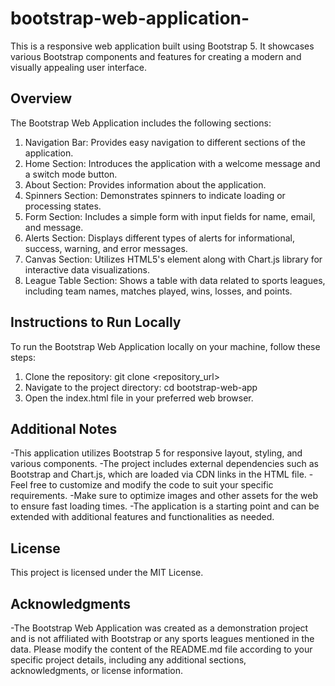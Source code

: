 # bootstrap-web-application-
This is a responsive web application built using Bootstrap 5. It showcases various Bootstrap components and features for creating a modern and visually appealing user interface.
## Overview
The Bootstrap Web Application includes the following sections:
1. Navigation Bar: Provides easy navigation to different sections of the application.
2. Home Section: Introduces the application with a welcome message and a switch mode button.
3. About Section: Provides information about the application.
4. Spinners Section: Demonstrates spinners to indicate loading or processing states.
5. Form Section: Includes a simple form with input fields for name, email, and message.
6. Alerts Section: Displays different types of alerts for informational, success, warning, and error messages.
7. Canvas Section: Utilizes HTML5's <canvas> element along with Chart.js library for interactive data visualizations.
8. League Table Section: Shows a table with data related to sports leagues, including team names, matches played, wins, losses, and points.
  
## Instructions to Run Locally
To run the Bootstrap Web Application locally on your machine, follow these steps:
1. Clone the repository: git clone <repository_url>
2. Navigate to the project directory: cd bootstrap-web-app
3. Open the index.html file in your preferred web browser.
  
## Additional Notes
-This application utilizes Bootstrap 5 for responsive layout, styling, and various components.
-The project includes external dependencies such as Bootstrap and Chart.js, which are loaded via CDN links in the HTML file.
-Feel free to customize and modify the code to suit your specific requirements.
-Make sure to optimize images and other assets for the web to ensure fast loading times.
-The application is a starting point and can be extended with additional features and functionalities as needed.
  
## License
This project is licensed under the MIT License.

## Acknowledgments
-The Bootstrap Web Application was created as a demonstration project and is not affiliated with Bootstrap or any sports leagues mentioned in the data.
Please modify the content of the README.md file according to your specific project details, including any additional sections, acknowledgments, or license information.

